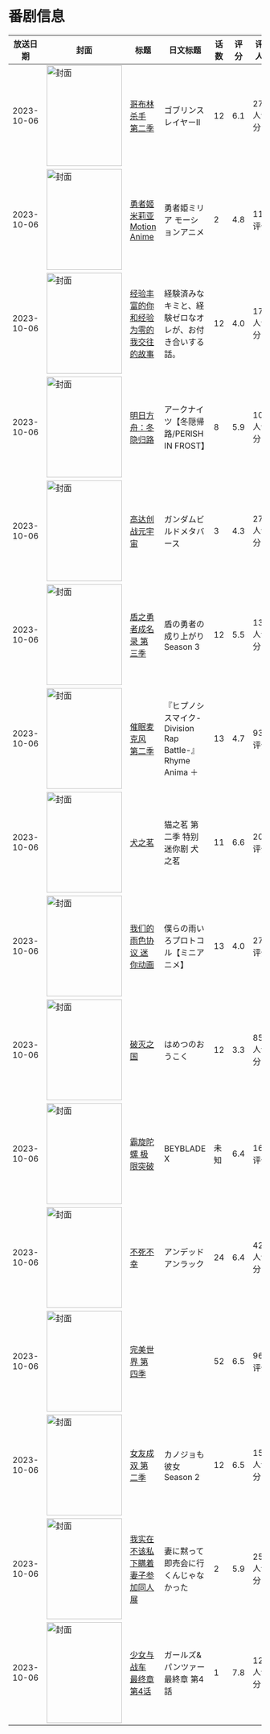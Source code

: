 # 番剧信息

|放送日期|封面|标题|日文标题|话数|评分|评分人数|
|---|---|---|---|---|---|---|
|2023-10-06|<img src="https://lain.bgm.tv/pic/cover/c/47/8a/326867_iZQxQ.jpg" alt="封面" style="width:150px;height:200px;object-fit:cover;">|[哥布林杀手 第二季](https://bangumi.tv/subject/326867)|ゴブリンスレイヤーⅡ|12|6.1|2768人评分|
|2023-10-06|<img src="https://bangumi.tv/img/no_icon_subject.png" alt="封面" style="width:150px;height:200px;object-fit:cover;">|[勇者姬米莉亚 Motion Anime](https://bangumi.tv/subject/464242)|勇者姫ミリア モーションアニメ|2|4.8|11人评分|
|2023-10-06|<img src="https://lain.bgm.tv/pic/cover/c/f6/73/400595_xNkgF.jpg" alt="封面" style="width:150px;height:200px;object-fit:cover;">|[经验丰富的你和经验为零的我交往的故事](https://bangumi.tv/subject/400595)|経験済みなキミと、経験ゼロなオレが、お付き合いする話。|12|4.0|1759人评分|
|2023-10-06|<img src="https://lain.bgm.tv/pic/cover/c/e0/e3/411268_wIh3G.jpg" alt="封面" style="width:150px;height:200px;object-fit:cover;">|[明日方舟：冬隐归路](https://bangumi.tv/subject/411268)|アークナイツ【冬隠帰路/PERISH IN FROST】|8|5.9|1013人评分|
|2023-10-06|<img src="https://lain.bgm.tv/pic/cover/c/41/6a/434818_46z2e.jpg" alt="封面" style="width:150px;height:200px;object-fit:cover;">|[高达创战元宇宙](https://bangumi.tv/subject/434818)|ガンダムビルドメタバース|3|4.3|272人评分|
|2023-10-06|<img src="https://lain.bgm.tv/pic/cover/c/c0/2d/289907_tDydu.jpg" alt="封面" style="width:150px;height:200px;object-fit:cover;">|[盾之勇者成名录 第三季](https://bangumi.tv/subject/289907)|盾の勇者の成り上がり Season 3|12|5.5|1308人评分|
|2023-10-06|<img src="https://lain.bgm.tv/pic/cover/c/10/26/426049_8sZB0.jpg" alt="封面" style="width:150px;height:200px;object-fit:cover;">|[催眠麦克风 第二季](https://bangumi.tv/subject/426049)|『ヒプノシスマイク-Division Rap Battle-』Rhyme Anima ＋|13|4.7|93人评分|
|2023-10-06|<img src="https://lain.bgm.tv/pic/cover/c/9c/db/441957_zr3B8.jpg" alt="封面" style="width:150px;height:200px;object-fit:cover;">|[犬之茗](https://bangumi.tv/subject/441957)|猫之茗 第二季 特别迷你剧 犬之茗|11|6.6|20人评分|
|2023-10-06|<img src="https://lain.bgm.tv/pic/cover/c/14/82/470360_zx6tH.jpg" alt="封面" style="width:150px;height:200px;object-fit:cover;">|[我们的雨色协议 迷你动画](https://bangumi.tv/subject/470360)|僕らの雨いろプロトコル【ミニアニメ】|13|4.0|27人评分|
|2023-10-06|<img src="https://lain.bgm.tv/pic/cover/c/b7/6e/418512_Pedpo.jpg" alt="封面" style="width:150px;height:200px;object-fit:cover;">|[破灭之国](https://bangumi.tv/subject/418512)|はめつのおうこく|12|3.3|854人评分|
|2023-10-06|<img src="https://lain.bgm.tv/pic/cover/c/bf/1d/418599_KGZEW.jpg" alt="封面" style="width:150px;height:200px;object-fit:cover;">|[霸旋陀螺 极限突破](https://bangumi.tv/subject/418599)|BEYBLADE X|未知|6.4|16人评分|
|2023-10-06|<img src="https://lain.bgm.tv/pic/cover/c/eb/e9/397808_m3g00.jpg" alt="封面" style="width:150px;height:200px;object-fit:cover;">|[不死不幸](https://bangumi.tv/subject/397808)|アンデッドアンラック|24|6.4|4206人评分|
|2023-10-06|<img src="https://lain.bgm.tv/pic/cover/c/dc/eb/449355_4kzeq.jpg" alt="封面" style="width:150px;height:200px;object-fit:cover;">|[完美世界 第四季](https://bangumi.tv/subject/449355)||52|6.5|96人评分|
|2023-10-06|<img src="https://lain.bgm.tv/pic/cover/c/da/2f/398949_y6u1X.jpg" alt="封面" style="width:150px;height:200px;object-fit:cover;">|[女友成双 第二季](https://bangumi.tv/subject/398949)|カノジョも彼女 Season 2|12|6.5|1588人评分|
|2023-10-06|<img src="https://bangumi.tv/img/no_icon_subject.png" alt="封面" style="width:150px;height:200px;object-fit:cover;">|[我实在不该私下瞒着妻子参加同人展](https://bangumi.tv/subject/443609)|妻に黙って即売会に行くんじゃなかった|2|5.9|259人评分|
|2023-10-06|<img src="https://lain.bgm.tv/pic/cover/c/be/28/208827_KZk6h.jpg" alt="封面" style="width:150px;height:200px;object-fit:cover;">|[少女与战车 最终章 第4话](https://bangumi.tv/subject/208827)|ガールズ&パンツァー 最終章 第4話|1|7.8|1272人评分|
